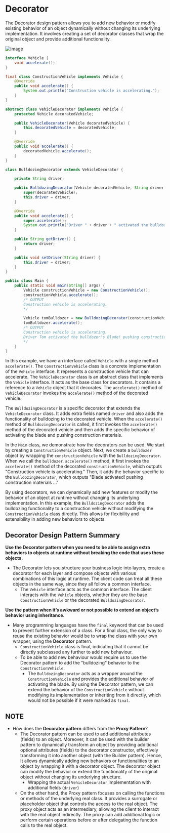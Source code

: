 # Decorator
The Decorator design pattern allows you to add new behavior or modify existing behavior of an object dynamically without changing its underlying implementation. It involves creating a set of decorator classes that wrap the original object and provide additional functionality.

![image](https://github.com/boushphong/Design-Patterns/assets/59940078/0ca168cf-3761-45ea-869b-536d3ae0cffb)

```java
interface Vehicle {
    void accelerate();
}

final class ConstructionVehicle implements Vehicle {
    @Override
    public void accelerate() {
        System.out.println("Construction vehicle is accelerating.");
    }
}

abstract class VehicleDecorator implements Vehicle {
    protected Vehicle decoratedVehicle;

    public VehicleDecorator(Vehicle decoratedVehicle) {
        this.decoratedVehicle = decoratedVehicle;
    }

    @Override
    public void accelerate() {
        decoratedVehicle.accelerate();
    }
}

class BulldozingDecorator extends VehicleDecorator {

    private String driver;

    public BulldozingDecorator(Vehicle decoratedVehicle, String driver) {
        super(decoratedVehicle);
        this.driver = driver;
    }

    @Override
    public void accelerate() {
        super.accelerate();
        System.out.println("Driver " + driver + " activated the bulldozer's Blade! pushing construction materials ...");
    }

    public String getDriver() {
        return driver;
    }

    public void setDriver(String driver) {
        this.driver = driver;
    }
}

public class Main {
    public static void main(String[] args) {
        Vehicle constructionVehicle = new ConstructionVehicle();
        constructionVehicle.accelerate();
        /* OUTPUT
        Construction vehicle is accelerating.
        */

        Vehicle tomBulldozer = new BulldozingDecorator(constructionVehicle, "Tom");
        tomBulldozer.accelerate();
        /* OUTPUT
        Construction vehicle is accelerating.
        Driver Tom activated the bulldozer's Blade! pushing construction materials ...
        */
    }
}
```

In this example, we have an interface called `Vehicle` with a single method `accelerate()`. The `ConstructionVehicle` class is a concrete implementation of the `Vehicle` interface. It represents a construction vehicle that can accelerate. The `VehicleDecorator` class is an abstract class that implements the `Vehicle` interface. It acts as the base class for decorators. It contains a reference to a `Vehicle` object that it decorates. The `accelerate()` method of `VehicleDecorator` invokes the `accelerate()` method of the decorated vehicle.

The `BulldozingDecorator` is a specific decorator that extends the `VehicleDecorator` class. It adds extra fields named `driver` and also adds the functionality of bulldozing to the decorated vehicle. When the `accelerate()` method of `BulldozingDecorator` is called, it first invokes the `accelerate()` method of the decorated vehicle and then adds the specific behavior of activating the blade and pushing construction materials.

In the `Main` class, we demonstrate how the decorators can be used. We start by creating a `ConstructionVehicle` object. Next, we create a `bulldozer` object by wrapping the `constructionVehicle` with the `BulldozingDecorator`. When we call the `bulldozer.accelerate()` method, it first invokes the `accelerate()` method of the decorated `constructionVehicle`, which outputs "Construction vehicle is accelerating." Then, it adds the behavior specific to the `BulldozingDecorator`, which outputs "Blade activated! pushing construction materials ..."

By using decorators, we can dynamically add new features or modify the behavior of an object at runtime without changing its underlying implementation. In this example, the `BulldozingDecorator` adds the bulldozing functionality to a construction vehicle without modifying the `ConstructionVehicle` class directly. This allows for flexibility and extensibility in adding new behaviors to objects.

## Decorator Design Pattern Summary
**Use the Decorator pattern when you need to be able to assign extra behaviors to objects at runtime without breaking the code that uses these objects.**

- The Decorator lets you structure your business logic into layers, create a decorator for each layer and compose objects with various combinations of this logic at runtime. The client code can treat all these objects in the same way, since they all follow a common interface.
    - The `Vehicle` interface acts as the common interface. The client interacts with the `Vehicle` objects, whether they are the base `ConstructionVehicle` or the decorated `BulldozingDecorator`.

**Use the pattern when it’s awkward or not possible to extend an object’s behavior using inheritance.**
- Many programming languages have the `final` keyword that can be used to prevent further extension of a class. For a final class, the only way to reuse the existing behavior would be to wrap the class with your own wrapper, using the **Decorator** pattern.
    - `ConstructionVehicle` class is final, indicating that it cannot be directly subclassed any further to add new behaviour. 
    - To be able to add new behaviour would require us to use the Decorator pattern to add the "bulldozing" behavior to the `ConstructionVehicle`.
        - The `BulldozingDecorator` acts as a wrapper around the `ConstructionVehicle` and provides the additional behavior of activating the blade. By using the Decorator pattern, we can extend the behavior of the `ConstructionVehicle` without modifying its implementation or inheriting from it directly, which would not be possible if it were marked as `final`.

## NOTE
- How does the **Decorator pattern** differs from the **Proxy Pattern**?
    - The Decorator pattern can be used to add additional attributes (fields) to an object. Moreover, It can be used with the builder pattern to dynamically transform an object by providing additional optional attributes (fields) to the decorator constructor, effectively transforming it into another object (with the Builder pattern). Hence, It allows dynamically adding new behaviors or functionalities to an object by wrapping it with a decorator object. The decorator object can modify the behavior or extend the functionality of the original object without changing its underlying structure.
        - Wrapping the actual `VehicleDecorator` implementation with additional fields (`driver`)
    - On the other hand, the Proxy pattern focuses on calling the functions or methods of the underlying real class. It provides a surrogate or placeholder object that controls the access to the real object. The proxy object acts as an intermediary, allowing the client to interact with the real object indirectly. The proxy can add additional logic or perform certain operations before or after delegating the function calls to the real object.
